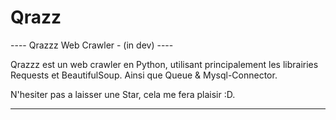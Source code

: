 # Qrazz
---- Qrazzz Web Crawler - (in dev) ----


Qrazzz est un web crawler en Python, utilisant principalement les librairies Requests et BeautifulSoup. Ainsi que Queue & Mysql-Connector.

N'hesiter pas a laisser une Star, cela me fera plaisir :D.



---- ---- ---- ---- ---- ---- ---- ---- 
